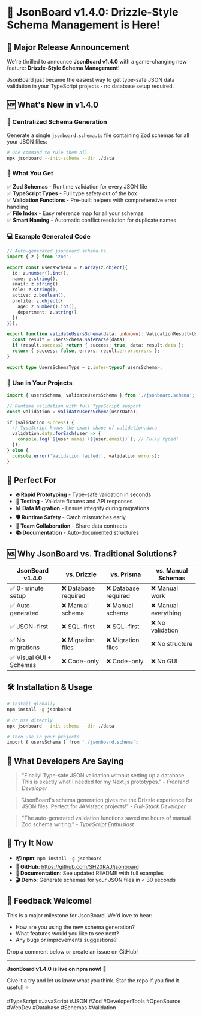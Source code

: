 # 🚀 JsonBoard v1.4.0: Drizzle-Style Schema Management is Here!

## 🎉 Major Release Announcement

We're thrilled to announce **JsonBoard v1.4.0** with a game-changing new feature: **Drizzle-Style Schema Management**! 

JsonBoard just became the easiest way to get type-safe JSON data validation in your TypeScript projects - no database setup required.

## 🆕 What's New in v1.4.0

### 🧪 Centralized Schema Generation
Generate a single `jsonboard.schema.ts` file containing Zod schemas for all your JSON files:

```bash
# One command to rule them all
npx jsonboard --init-schema --dir ./data
```

### 🔧 What You Get

✅ **Zod Schemas** - Runtime validation for every JSON file  
✅ **TypeScript Types** - Full type safety out of the box  
✅ **Validation Functions** - Pre-built helpers with comprehensive error handling  
✅ **File Index** - Easy reference map for all your schemas  
✅ **Smart Naming** - Automatic conflict resolution for duplicate names  

### 💻 Example Generated Code

```typescript
// Auto-generated jsonboard.schema.ts
import { z } from 'zod';

export const usersSchema = z.array(z.object({
  id: z.number().int(),
  name: z.string(),
  email: z.string(),
  role: z.string(),
  active: z.boolean(),
  profile: z.object({
    age: z.number().int(),
    department: z.string()
  })
}));

export function validateUsersSchema(data: unknown): ValidationResult<UsersSchemaType> {
  const result = usersSchema.safeParse(data);
  if (result.success) return { success: true, data: result.data };
  return { success: false, errors: result.error.errors };
}

export type UsersSchemaType = z.infer<typeof usersSchema>;
```

### 🚀 Use in Your Projects

```typescript
import { usersSchema, validateUsersSchema } from './jsonboard.schema';

// Runtime validation with full TypeScript support
const validation = validateUsersSchema(userData);

if (validation.success) {
  // TypeScript knows the exact shape of validation.data
  validation.data.forEach(user => {
    console.log(`${user.name} (${user.email})`); // Fully typed!
  });
} else {
  console.error('Validation failed:', validation.errors);
}
```

## 🎯 Perfect For

- **🔥 Rapid Prototyping** - Type-safe validation in seconds
- **🧪 Testing** - Validate fixtures and API responses  
- **📊 Data Migration** - Ensure integrity during migrations
- **🛡️ Runtime Safety** - Catch mismatches early
- **👥 Team Collaboration** - Share data contracts
- **📚 Documentation** - Auto-documented structures

## 🆚 Why JsonBoard vs. Traditional Solutions?

| JsonBoard v1.4.0 | vs. Drizzle | vs. Prisma | vs. Manual Schemas |
|---|---|---|---|
| ✅ 0-minute setup | ❌ Database required | ❌ Database required | ❌ Manual work |
| ✅ Auto-generated | ❌ Manual schema | ❌ Manual schema | ❌ Manual everything |
| ✅ JSON-first | ❌ SQL-first | ❌ SQL-first | ❌ No validation |
| ✅ No migrations | ❌ Migration files | ❌ Migration files | ❌ No structure |
| ✅ Visual GUI + Schemas | ❌ Code-only | ❌ Code-only | ❌ No GUI |

## 🛠️ Installation & Usage

```bash
# Install globally
npm install -g jsonboard

# Or use directly
npx jsonboard --init-schema --dir ./data

# Then use in your projects
import { usersSchema } from './jsonboard.schema';
```

## 🌟 What Developers Are Saying

> "Finally! Type-safe JSON validation without setting up a database. This is exactly what I needed for my Next.js prototypes." - *Frontend Developer*

> "JsonBoard's schema generation gives me the Drizzle experience for JSON files. Perfect for JAMstack projects!" - *Full-Stack Developer*

> "The auto-generated validation functions saved me hours of manual Zod schema writing." - *TypeScript Enthusiast*

## 🔗 Try It Now

- **📦 npm**: `npm install -g jsonboard`
- **🐙 GitHub**: https://github.com/SH20RAJ/jsonboard
- **📖 Documentation**: See updated README with full examples
- **🎬 Demo**: Generate schemas for your JSON files in < 30 seconds

## 🤝 Feedback Welcome!

This is a major milestone for JsonBoard. We'd love to hear:

- How are you using the new schema generation?
- What features would you like to see next?
- Any bugs or improvements suggestions?

Drop a comment below or create an issue on GitHub!

---

**JsonBoard v1.4.0 is live on npm now!** 🎊

Give it a try and let us know what you think. Star the repo if you find it useful! ⭐

#TypeScript #JavaScript #JSON #Zod #DeveloperTools #OpenSource #WebDev #Database #Schemas #Validation
